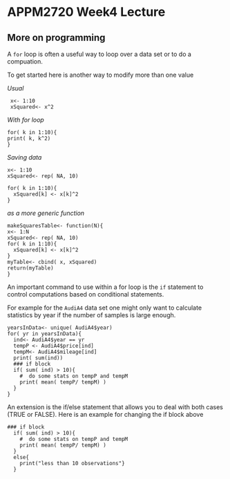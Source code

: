 # APPM2720 Week4 Lecture

## More on programming

A ````for```` loop is often a useful way to loop over a data set or to do a compuation. 

To get started here is another way to modify more than one value

*Usual*

```{r} 
 x<- 1:10
 xSquared<- x^2
```
*With for loop*

```{r}
for( k in 1:10){
print( k, k^2)
}
```
*Saving data*

```{r}
x<- 1:10
xSquared<- rep( NA, 10) 
 
for( k in 1:10){
  xSquared[k] <- x[k]^2
}

```
*as a more generic function*

```{r}
makeSquaresTable<- function(N){
x<- 1:N
xSquared<- rep( NA, 10)
for( k in 1:10){
  xSquared[k] <- x[k]^2
}
myTable<- cbind( x, xSquared)
return(myTable)
}

```

An important command to use within a for loop is the 
````if```` statement to control computations based on 
conditional statements. 

For example for the ````AudiA4```` data set one might only want to calculate statistics by year if the number of samples is large enough. 

```{r}
yearsInData<- unique( AudiA4$year)
for( yr in yearsInData){
  ind<- AudiA4$year == yr
  tempP <- AudiA4$price[ind]
  tempM<- AudiA4$mileage[ind]
  print( sum(ind))
  ### if block
  if( sum( ind) > 10){
    #  do some stats on tempP and tempM
    print( mean( tempP/ tempM) )
  }
}
```
An extension is the if/else statement that allows you to deal with both cases (TRUE or FALSE). Here is an example for changing the if block above

````
### if block
  if( sum( ind) > 10){
    #  do some stats on tempP and tempM
    print( mean( tempP/ tempM) )
  }
  else{
    print("less than 10 observations"}
  }
````


 

